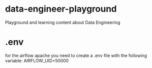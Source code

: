 # data-engineer-playground
Playground and learning content about Data Engineering

# .env 
for the airflow apache you need to create a .env file 
with the following variable:
AIRFLOW_UID=50000